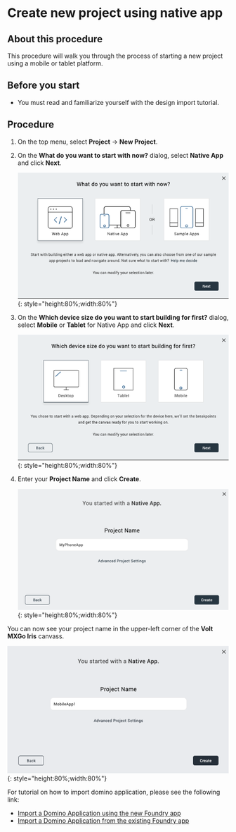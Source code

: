 # Create new project using native app

## About this procedure
 This procedure will walk you through the process of starting a new project using a mobile or tablet platform.

## Before you start

  - You must read and familiarize yourself with the design import tutorial.

## Procedure
    
1. On the top menu, select **Project** &rarr; **New Project**.
2. On the **What do you want to start with now?** dialog, select **Native App** and click **Next**.

    ![](../assets/images/didevice.png){: style="height:80%;width:80%"}

3. On the **Which device size do you want to start building for first?** dialog, select **Mobile** or **Tablet** for Native App and click **Next**.

    ![](../assets/images/distart.png){: style="height:80%;width:80%"}

4. Enter your **Project Name** and click **Create**.  
  
    ![](../assets/images/diprojectnamemob.png){: style="height:80%;width:80%"}
 
You can now see your project name in the upper-left corner of the **Volt MXGo Iris** canvass.

![](../assets/images/diappnamemob.png){: style="height:80%;width:80%"}

For tutorial on how to import domino application, please see the following link:

- [Import a Domino Application using the new Foundry app](../tutorials/designimport.md#import-a-domino-application-using-the-new-foundry-app.)
- [Import a Domino Application from the existing Foundry app](../tutorials/designimport.md#import-a-domino-application-from-the-existing-foundry-app)